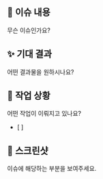 ## 🤷 이슈 내용

무슨 이슈인가요?


## ✨ 기대 결과

어떤 결과물을 원하시나요?


## 🚧 작업 상황

어떤 작업이 이뤄지고 있나요?
- [ ] 

## 📸 스크린샷

이슈에 해당하는 부분을 보여주세요.
